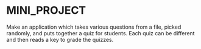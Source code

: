 # MINI_PROJECT
Make an application which takes various questions from a file, picked randomly, and puts together a quiz for students. Each quiz can be different and then reads a key to grade the quizzes.
